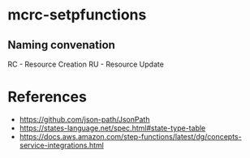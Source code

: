 # mcrc-setpfunctions
## Naming convenation 
RC - Resource Creation
RU - Resource Update

# References
* https://github.com/json-path/JsonPath
* https://states-language.net/spec.html#state-type-table
* https://docs.aws.amazon.com/step-functions/latest/dg/concepts-service-integrations.html